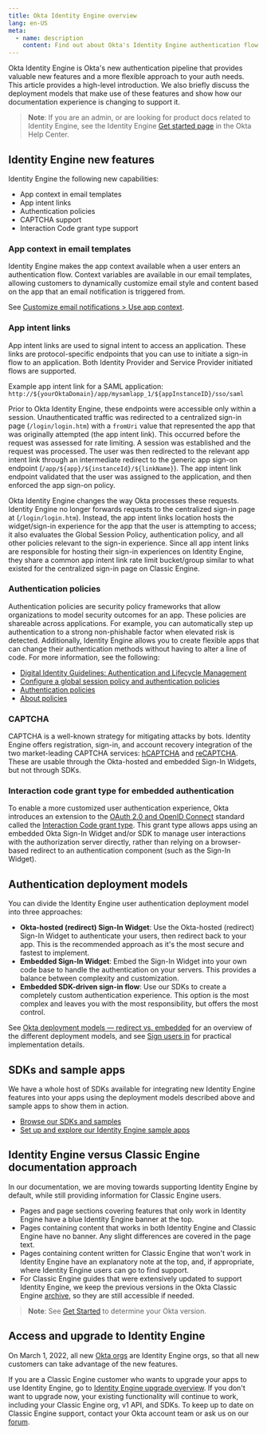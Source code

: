 ```yaml
---
title: Okta Identity Engine overview
lang: en-US
meta:
  - name: description
    content: Find out about Okta's Identity Engine authentication flow, what developer features it unlocks, how to use it, and the differences from Okta Classic Engine.
---
```


Okta Identity Engine is Okta's new authentication pipeline that provides valuable new features and a more flexible approach to your auth needs. This article provides a high-level introduction. We also briefly discuss the deployment models that make use of these features and show how our documentation experience is changing to support it.

> **Note**: If you are an admin, or are looking for product docs related to Identity Engine, see the Identity Engine [Get started page](https://help.okta.com/okta_help.htm?type=oie&id=ext-get-started-oie) in the Okta Help Center.

## Identity Engine new features

Identity Engine the following new capabilities: 

* App context in email templates  
* App intent links  
* Authentication policies  
* CAPTCHA support  
* Interaction Code grant type support  

### App context in email templates

Identity Engine makes the app context available when a user enters an authentication flow. Context variables are available in our email templates, allowing customers to dynamically customize email style and content based on the app that an email notification is triggered from.

See [Customize email notifications > Use app context](/docs/guides/custom-email/main/#use-app-context).

### App intent links

App intent links are used to signal intent to access an application. These links are protocol-specific endpoints that you can use to initiate a sign-in flow to an application. Both Identity Provider and Service Provider initiated flows are supported.

Example app intent link for a SAML application:  
`http://${yourOktaDomain}/app/mysamlapp_1/${appInstanceID}/sso/saml`

Prior to Okta Identity Engine, these endpoints were accessible only within a session. Unauthenticated traffic was redirected to a centralized sign-in page (`/login/login.htm`) with a `fromUri` value that represented the app that was originally attempted (the app intent link). This occurred before the request was assessed for rate limiting. A session was established and the request was processed. The user was then redirected to the relevant app intent link through an intermediate redirect to the generic app sign-on endpoint (`/app/${app}/${instanceId}/${linkName}`). The app intent link endpoint validated that the user was assigned to the application, and then enforced the app sign-on policy.

Okta Identity Engine changes the way Okta processes these requests. Identity Engine no longer forwards requests to the centralized sign-in page at (`/login/login.htm`). Instead, the app intent links location hosts the widget/sign-in experience for the app that the user is attempting to access; it also evaluates the Global Session Policy, authentication policy, and all other policies relevant to the sign-in experience. Since all app intent links are responsible for hosting their sign-in experiences on Identity Engine, they share a common app intent link rate limit bucket/group similar to what existed for the centralized sign-in page on Classic Engine.

### Authentication policies

Authentication policies are security policy frameworks that allow organizations to model security outcomes for an app. These policies are shareable across applications. For example, you can automatically step up authentication to a strong non-phishable factor when elevated risk is detected. Additionally, Identity Engine allows you to create flexible apps that can change their authentication methods without having to alter a line of code. For more information, see the following:

* [Digital Identity Guidelines: Authentication and Lifecycle Management](https://csrc.nist.gov/publications/detail/sp/800-63b/final)  
* [Configure a global session policy and authentication policies](/docs/guides/configure-signon-policy/)  
* [Authentication policies](https://help.okta.com/okta_help.htm?type=oie&id=ext-about-asop)  
* [About policies](/docs/concepts/policies/)

### CAPTCHA

CAPTCHA is a well-known strategy for mitigating attacks by bots. Identity Engine offers registration, sign-in, and account recovery integration of the two market-leading CAPTCHA services: [hCAPTCHA](https://www.hcaptcha.com/) and [reCAPTCHA](https://www.google.com/recaptcha/about/). These are usable through the Okta-hosted and embedded Sign-In Widgets, but not through SDKs.

### Interaction code grant type for embedded authentication

To enable a more customized user authentication experience, Okta introduces an extension to the [OAuth 2.0 and OpenID Connect](/docs/concepts/oauth-openid) standard called the [Interaction Code grant type](/docs/concepts/interaction-code/). This grant type allows apps using an embedded Okta Sign-In Widget and/or SDK to manage user interactions with the authorization server directly, rather than relying on a browser-based redirect to an authentication component (such as the Sign-In Widget).

## Authentication deployment models

You can divide the Identity Engine user authentication deployment model into three approaches:

* **Okta-hosted (redirect) Sign-In Widget**: Use the Okta-hosted (redirect) Sign-In Widget to authenticate your users, then redirect back to your app. This is the recommended approach as it's the most secure and fastest to implement.
* **Embedded Sign-In Widget**: Embed the Sign-In Widget into your own code base to handle the authentication on your servers. This provides a balance between complexity and customization.
* **Embedded SDK-driven sign-in flow**: Use our SDKs to create a completely custom authentication experience. This option is the most complex and leaves you with the most responsibility, but offers the most control.

See [Okta deployment models &mdash; redirect vs. embedded](/docs/concepts/redirect-vs-embedded/) for an overview of the different deployment models, and see [Sign users in](/docs/guides/sign-in-overview/) for practical implementation details.

## SDKs and sample apps

We have a whole host of SDKs available for integrating new Identity Engine features into your apps using the deployment models described above and sample apps to show them in action.

* [Browse our SDKs and samples](/code/)
* [Set up and explore our Identity Engine sample apps](/docs/guides/oie-embedded-common-download-setup-app/)

## Identity Engine versus Classic Engine documentation approach

In our documentation, we are moving towards supporting Identity Engine by default, while still providing information for Classic Engine users.

* Pages and page sections covering features that only work in Identity Engine have a blue Identity Engine banner at the top.
* Pages containing content that works in both Identity Engine and Classic Engine have no banner. Any slight differences are covered in the page text.
* Pages containing content written for Classic Engine that won't work in Identity Engine have an explanatory note at the top, and, if appropriate, where Identity Engine users can go to find support.
* For Classic Engine guides that were extensively updated to support Identity Engine, we keep the previous versions in the Okta Classic Engine [archive](/docs/guides/archive-overview/), so they are still accessible if needed. 

> **Note**: See [Get Started](https://help.okta.com/okta_help.htm?type=oie) to determine your Okta version.

## Access and upgrade to Identity Engine

On March 1, 2022, all new [Okta orgs](/docs/concepts/okta-organizations/) are Identity Engine orgs, so that all new customers can take advantage of the new features.

If you are a Classic Engine customer who wants to upgrade your apps to use Identity Engine, go to [Identity Engine upgrade overview](/docs/guides/oie-upgrade-overview/). If you don't want to upgrade now, your existing functionality will continue to work, including your Classic Engine org, v1 API, and SDKs. To keep up to date on Classic Engine support, contact your Okta account team or ask us on our [forum](https://devforum.okta.com/).
